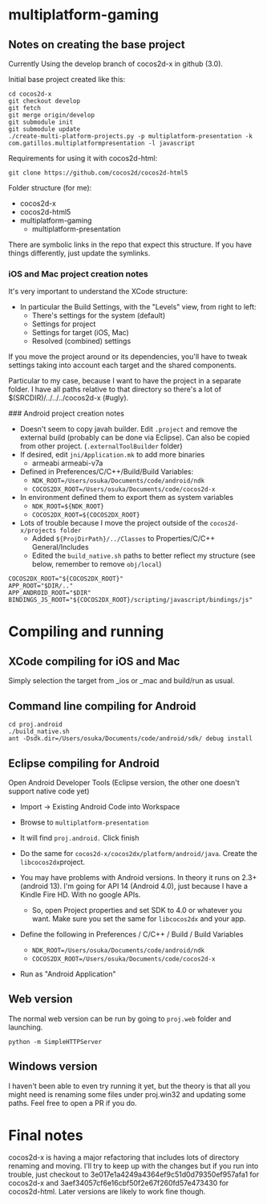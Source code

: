 # multiplatform-gaming

## Notes on creating the base project

Currently Using the develop branch of cocos2d-x in github (3.0).

Initial base project created like this:

```
cd cocos2d-x
git checkout develop
git fetch
git merge origin/develop
git submodule init
git submodule update
./create-multi-platform-projects.py -p multiplatform-presentation -k com.gatillos.multiplatformpresentation -l javascript
```

Requirements for using it with cocos2d-html:

```
git clone https://github.com/cocos2d/cocos2d-html5
```

Folder structure (for me):

* cocos2d-x
* cocos2d-html5
* multiplatform-gaming
  * multiplatform-presentation

There are symbolic links in the repo that expect this structure. If you have things differently, just update the symlinks.

### iOS and Mac project creation notes

It's very important to understand the XCode structure:

- In particular the Build Settings, with the "Levels" view, from right to left:
  - There's settings for the system (default)
  - Settings for project
  - Settings for target (iOS, Mac)
  - Resolved (combined) settings

If you move the project around or its dependencies, you'll have to tweak settings taking into account each target and the shared components.

Particular to my case, because I want to have the project in a separate folder. I have all paths relative to that directory so there's a lot of $(SRCDIR)/../../../cocos2d-x (#ugly).

### Android project creation notes

- Doesn't seem to copy javah builder. Edit `.project` and remove the external build (probably can be done via Eclipse). Can also be copied from other project. (`.externalToolBuilder` folder)
- If desired, edit `jni/Application.mk` to add more binaries
  - armeabi armeabi-v7a
- Defined in Preferences/C/C++/Build/Build Variables:
  - `NDK_ROOT=/Users/osuka/Documents/code/android/ndk`
  - `COCOS2DX_ROOT=/Users/osuka/Documents/code/cocos2d-x`
- In environment defined them to export them as system variables
  - `NDK_ROOT=${NDK_ROOT}`
  - `COCOS2DX_ROOT=${COCOS2DX_ROOT}` 
- Lots of trouble because I move the project outside of the `cocos2d-x/projects folder`
  - Added `${ProjDirPath}/../Classes` to Properties/C/C++ General/Includes
  - Edited the `build_native.sh` paths to better reflect my structure (see below, remember to remove `obj/local`)

```
COCOS2DX_ROOT="${COCOS2DX_ROOT}"
APP_ROOT="$DIR/.."
APP_ANDROID_ROOT="$DIR"
BINDINGS_JS_ROOT="${COCOS2DX_ROOT}/scripting/javascript/bindings/js"
```

# Compiling and running

## XCode compiling for iOS and Mac

Simply selection the target from _ios or _mac and build/run as usual.

## Command line compiling for Android

```
cd proj.android
./build_native.sh
ant -Dsdk.dir=/Users/osuka/Documents/code/android/sdk/ debug install
```

## Eclipse compiling for Android

Open Android Developer Tools (Eclipse version, the other one doesn't support native code yet)

* Import -> Existing Android Code into Workspace
* Browse to `multiplatform-presentation`
* It will find `proj.android.` Click finish
* Do the same for `cocos2d-x/cocos2dx/platform/android/java`. Create the `libcocos2dx`project.
* You may have problems with Android versions. In theory it runs on 2.3+ (android 13). I'm going for API 14 (Android 4.0), just because I have a Kindle Fire HD. With no google APIs.
  * So, open Project properties and set SDK to 4.0 or whatever you want. Make sure you set the same for `libcocos2dx` and your app.
* Define the following in Preferences / C/C++ / Build / Build Variables
  - `NDK_ROOT=/Users/osuka/Documents/code/android/ndk`
  - `COCOS2DX_ROOT=/Users/osuka/Documents/code/cocos2d-x`

* Run as "Android Application"

## Web version

The normal web version can be run by going to `proj.web` folder and launching.

```
python -m SimpleHTTPServer
```

## Windows version

I haven't been able to even try running it yet, but the theory is that all you might need is renaming some files under proj.win32 and updating some paths. Feel free to open a PR if you do.

# Final notes

cocos2d-x is having a major refactoring that includes lots of directory renaming and moving. I'll try to keep up with the changes but if you run into trouble, just checkout to 3e017e1a4249a4364ef9c51d0d79350ef957afa1 for cocos2d-x and 3aef34057cf6e16cbf50f2e67f260fd57e473430 for cocos2d-html. Later versions are likely to work fine though.
